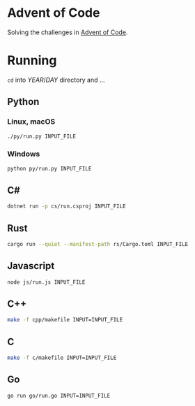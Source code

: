 # Advent of Code

Solving the challenges in [Advent of Code](https://adventofcode.com/).

# Running

`cd` into _YEAR_/_DAY_ directory and ...

## Python
### Linux, macOS
``` sh
./py/run.py INPUT_FILE
```
### Windows
``` sh
python py/run.py INPUT_FILE
```

## C#
``` sh
dotnet run -p cs/run.csproj INPUT_FILE
```

## Rust
``` sh
cargo run --quiet --manifest-path rs/Cargo.toml INPUT_FILE
```

## Javascript
``` sh
node js/run.js INPUT_FILE
```
## C++
``` sh
make -f cpp/makefile INPUT=INPUT_FILE
```
## C
``` sh
make -f c/makefile INPUT=INPUT_FILE
```
## Go
``` sh
go run go/run.go INPUT=INPUT_FILE
```